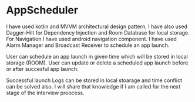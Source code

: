 # AppScheduler

I have used kotlin and MVVM architectural design pattern, I have also used Dagger-Hilt for Dependency Injection and Room Database for local storage.
For Navigation I have used android navigation component. I have used Alarm Manager and Broadcast Receiver to schedule an app launch.

User can schedule an app launch in given time which will be stored in local storage (ROOM). 
User can update or delete a scheduled app launch before or after succesful app launch.

Successful launch Logs can be stored in local stoarage and time conflict can be solved also. I will share that knowledge if I am called for the next stage
of the interview proocess.
